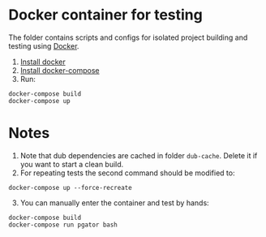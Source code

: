 Docker container for testing
============================

The folder contains scripts and configs for isolated project building and testing using [Docker](https://www.docker.com/).

1. [Install docker](http://docs.docker.com/linux/step_one/)
2. [Install docker-compose](https://docs.docker.com/compose/install/)
3. Run:

```
docker-compose build
docker-compose up
```

Notes
=====

1. Note that dub dependencies are cached in folder `dub-cache`. Delete it if you want to start a clean build.
2. For repeating tests the second command should be modified to:

```
docker-compose up --force-recreate
```

3. You can manually enter the container and test by hands:

```
docker-compose build
docker-compose run pgator bash
```